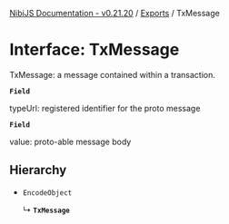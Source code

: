 [NibiJS Documentation - v0.21.20](../intro.md) / [Exports](../modules.md) / TxMessage

# Interface: TxMessage

TxMessage: a message contained within a transaction.

**`Field`**

typeUrl: registered identifier for the proto message

**`Field`**

value: proto-able message body

## Hierarchy

- `EncodeObject`

  ↳ **`TxMessage`**
